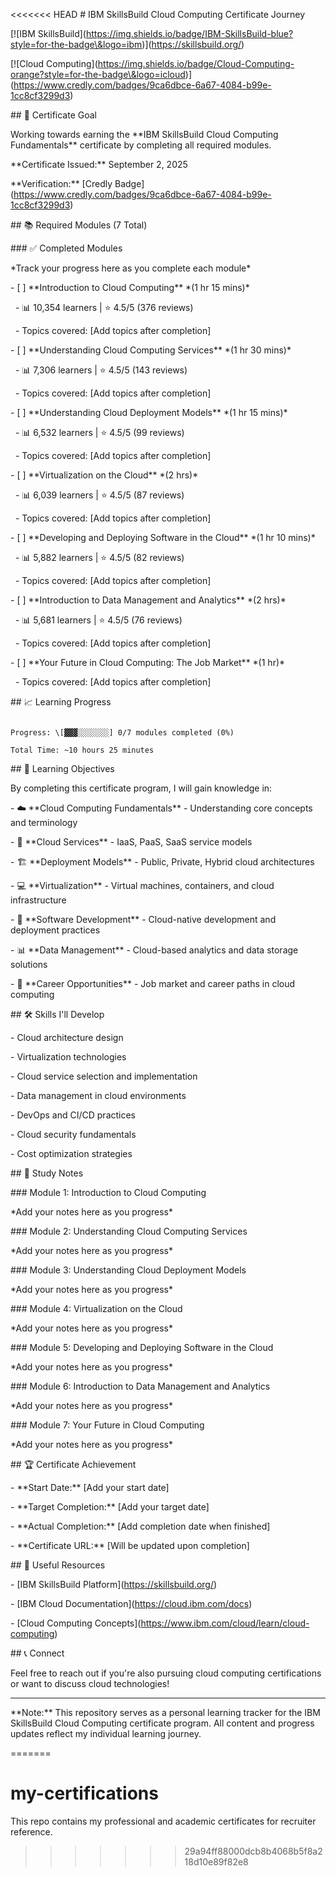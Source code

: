 <<<<<<< HEAD
\# IBM SkillsBuild Cloud Computing Certificate Journey



\[!\[IBM SkillsBuild](https://img.shields.io/badge/IBM-SkillsBuild-blue?style=for-the-badge\&logo=ibm)](https://skillsbuild.org/)

\[!\[Cloud Computing](https://img.shields.io/badge/Cloud-Computing-orange?style=for-the-badge\&logo=icloud)](https://www.credly.com/badges/9ca6dbce-6a67-4084-b99e-1cc8cf3299d3)



\## 🎯 Certificate Goal

Working towards earning the \*\*IBM SkillsBuild Cloud Computing Fundamentals\*\* certificate by completing all required modules.



\*\*Certificate Issued:\*\* September 2, 2025  

\*\*Verification:\*\* \[Credly Badge](https://www.credly.com/badges/9ca6dbce-6a67-4084-b99e-1cc8cf3299d3)



\## 📚 Required Modules (7 Total)



\### ✅ Completed Modules

\*Track your progress here as you complete each module\*



\- \[ ] \*\*Introduction to Cloud Computing\*\* \*(1 hr 15 mins)\*

&nbsp; - 📊 10,354 learners | ⭐ 4.5/5 (376 reviews)

&nbsp; - Topics covered: \[Add topics after completion]



\- \[ ] \*\*Understanding Cloud Computing Services\*\* \*(1 hr 30 mins)\*

&nbsp; - 📊 7,306 learners | ⭐ 4.5/5 (143 reviews)

&nbsp; - Topics covered: \[Add topics after completion]



\- \[ ] \*\*Understanding Cloud Deployment Models\*\* \*(1 hr 15 mins)\*

&nbsp; - 📊 6,532 learners | ⭐ 4.5/5 (99 reviews)

&nbsp; - Topics covered: \[Add topics after completion]



\- \[ ] \*\*Virtualization on the Cloud\*\* \*(2 hrs)\*

&nbsp; - 📊 6,039 learners | ⭐ 4.5/5 (87 reviews)

&nbsp; - Topics covered: \[Add topics after completion]



\- \[ ] \*\*Developing and Deploying Software in the Cloud\*\* \*(1 hr 10 mins)\*

&nbsp; - 📊 5,882 learners | ⭐ 4.5/5 (82 reviews)

&nbsp; - Topics covered: \[Add topics after completion]



\- \[ ] \*\*Introduction to Data Management and Analytics\*\* \*(2 hrs)\*

&nbsp; - 📊 5,681 learners | ⭐ 4.5/5 (76 reviews)

&nbsp; - Topics covered: \[Add topics after completion]



\- \[ ] \*\*Your Future in Cloud Computing: The Job Market\*\* \*(1 hr)\*

&nbsp; - Topics covered: \[Add topics after completion]



\## 📈 Learning Progress



```

Progress: \[▓▓▓░░░░░░░] 0/7 modules completed (0%)

Total Time: ~10 hours 25 minutes

```



\## 🎯 Learning Objectives



By completing this certificate program, I will gain knowledge in:



\- ☁️ \*\*Cloud Computing Fundamentals\*\* - Understanding core concepts and terminology

\- 🔧 \*\*Cloud Services\*\* - IaaS, PaaS, SaaS service models

\- 🏗️ \*\*Deployment Models\*\* - Public, Private, Hybrid cloud architectures

\- 💻 \*\*Virtualization\*\* - Virtual machines, containers, and cloud infrastructure

\- 🚀 \*\*Software Development\*\* - Cloud-native development and deployment practices

\- 📊 \*\*Data Management\*\* - Cloud-based analytics and data storage solutions

\- 💼 \*\*Career Opportunities\*\* - Job market and career paths in cloud computing



\## 🛠️ Skills I'll Develop



\- Cloud architecture design

\- Virtualization technologies

\- Cloud service selection and implementation

\- Data management in cloud environments

\- DevOps and CI/CD practices

\- Cloud security fundamentals

\- Cost optimization strategies



\## 📝 Study Notes



\### Module 1: Introduction to Cloud Computing

\*Add your notes here as you progress\*



\### Module 2: Understanding Cloud Computing Services

\*Add your notes here as you progress\*



\### Module 3: Understanding Cloud Deployment Models

\*Add your notes here as you progress\*



\### Module 4: Virtualization on the Cloud

\*Add your notes here as you progress\*



\### Module 5: Developing and Deploying Software in the Cloud

\*Add your notes here as you progress\*



\### Module 6: Introduction to Data Management and Analytics

\*Add your notes here as you progress\*



\### Module 7: Your Future in Cloud Computing

\*Add your notes here as you progress\*



\## 🏆 Certificate Achievement



\- \*\*Start Date:\*\* \[Add your start date]

\- \*\*Target Completion:\*\* \[Add your target date]

\- \*\*Actual Completion:\*\* \[Add completion date when finished]

\- \*\*Certificate URL:\*\* \[Will be updated upon completion]



\## 🔗 Useful Resources



\- \[IBM SkillsBuild Platform](https://skillsbuild.org/)

\- \[IBM Cloud Documentation](https://cloud.ibm.com/docs)

\- \[Cloud Computing Concepts](https://www.ibm.com/cloud/learn/cloud-computing)



\## 📞 Connect



Feel free to reach out if you're also pursuing cloud computing certifications or want to discuss cloud technologies!



---



\*\*Note:\*\* This repository serves as a personal learning tracker for the IBM SkillsBuild Cloud Computing certificate program. All content and progress updates reflect my individual learning journey.

=======
# my-certifications
This repo contains my professional and academic certificates for recruiter reference.
>>>>>>> 29a94ff88000dcb8b4068b5f8a218d10e89f82e8

